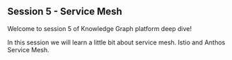 

## Session 5 - Service Mesh

Welcome to session 5 of Knowledge Graph platform deep dive!

In this session we will learn a little bit about service mesh. Istio and Anthos Service Mesh.